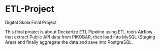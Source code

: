 # ETL-Project
Digital Skola Final Project

This final project is about Dockerize ETL Pipeline using ETL tools Airflow that extract
Public API data from PIKOBAR, then load into MySQL (Staging Area) and finally
aggregate the data and save into PostgreSQL.
